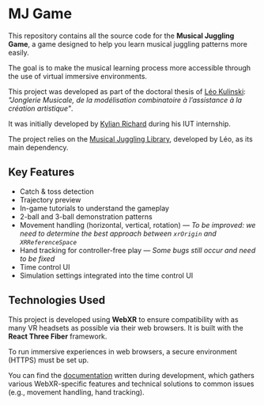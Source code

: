 # MJ Game

This repository contains all the source code for the **Musical Juggling Game**, a game designed to help you learn musical juggling patterns more easily.

The goal is to make the musical learning process more accessible through the use of virtual immersive environments.

This project was developed as part of the doctoral thesis of [Léo Kulinski](https://github.com/kunchtler): *"Jonglerie Musicale, de la modélisation combinatoire à l’assistance à la création artistique"*.

It was initially developed by [Kylian Richard](https://github.com/Kylian2) during his IUT internship.

The project relies on the [Musical Juggling Library](https://github.com/kunchtler/mj-lib), developed by Léo, as its main dependency.

## Key Features

* Catch & toss detection
* Trajectory preview
* In-game tutorials to understand the gameplay
* 2-ball and 3-ball demonstration patterns
* Movement handling (horizontal, vertical, rotation)
  *— To be improved: we need to determine the best approach between `xrOrigin` and `XRReferenceSpace`*
* Hand tracking for controller-free play
  *— Some bugs still occur and need to be fixed*
* Time control UI
* Simulation settings integrated into the time control UI

## Technologies Used

This project is developed using **WebXR** to ensure compatibility with as many VR headsets as possible via their web browsers. It is built with the **React Three Fiber** framework.

To run immersive experiences in web browsers, a secure environment (HTTPS) must be set up.

You can find the [documentation](https://github.com/Kylian2/mj-doc) written during development, which gathers various WebXR-specific features and technical solutions to common issues (e.g., movement handling, hand tracking).
